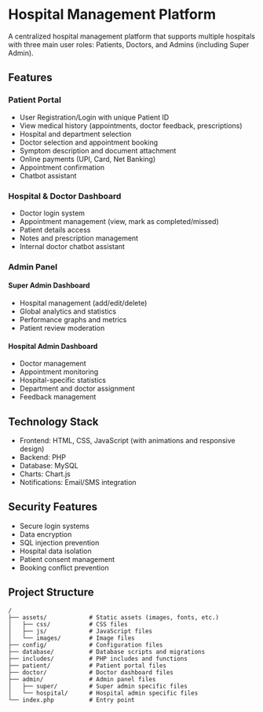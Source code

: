# Hospital Management Platform

A centralized hospital management platform that supports multiple hospitals with three main user roles: Patients, Doctors, and Admins (including Super Admin).

## Features

### Patient Portal
- User Registration/Login with unique Patient ID
- View medical history (appointments, doctor feedback, prescriptions)
- Hospital and department selection
- Doctor selection and appointment booking
- Symptom description and document attachment
- Online payments (UPI, Card, Net Banking)
- Appointment confirmation
- Chatbot assistant

### Hospital & Doctor Dashboard
- Doctor login system
- Appointment management (view, mark as completed/missed)
- Patient details access
- Notes and prescription management
- Internal doctor chatbot assistant

### Admin Panel
#### Super Admin Dashboard
- Hospital management (add/edit/delete)
- Global analytics and statistics
- Performance graphs and metrics
- Patient review moderation

#### Hospital Admin Dashboard
- Doctor management
- Appointment monitoring
- Hospital-specific statistics
- Department and doctor assignment
- Feedback management

## Technology Stack
- Frontend: HTML, CSS, JavaScript (with animations and responsive design)
- Backend: PHP
- Database: MySQL
- Charts: Chart.js
- Notifications: Email/SMS integration

## Security Features
- Secure login systems
- Data encryption
- SQL injection prevention
- Hospital data isolation
- Patient consent management
- Booking conflict prevention

## Project Structure
```
/
├── assets/            # Static assets (images, fonts, etc.)
│   ├── css/           # CSS files
│   ├── js/            # JavaScript files
│   └── images/        # Image files
├── config/            # Configuration files
├── database/          # Database scripts and migrations
├── includes/          # PHP includes and functions
├── patient/           # Patient portal files
├── doctor/            # Doctor dashboard files
├── admin/             # Admin panel files
│   ├── super/         # Super admin specific files
│   └── hospital/      # Hospital admin specific files
└── index.php          # Entry point
```